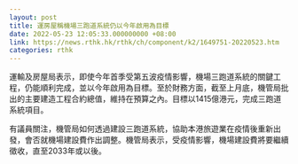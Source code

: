 ```yaml
---
layout: post
title: 運房屋稱機場三跑道系統仍以今年啟用為目標
date: 2022-05-23 12:05:33.000000000 +08:00
link: https://news.rthk.hk/rthk/ch/component/k2/1649751-20220523.htm
categories: rthk
---
```


運輸及房屋局表示，即使今年首季受第五波疫情影響，機場三跑道系統的關鍵工程，仍能順利完成，並以今年啟用為目標。至於財務方面，截至上月底，機管局批出的主要建造工程合約總值，維持在預算之內。目標以1415億港元，完成三跑道系統項目。

有議員關注，機管局如何透過建設三跑道系統，協助本港旅遊業在疫情後重新出發，會否就機場建設費作出調整。機管局表示，受疫情影響，機場建設費將要繼續徵收，直至2033年或以後。
